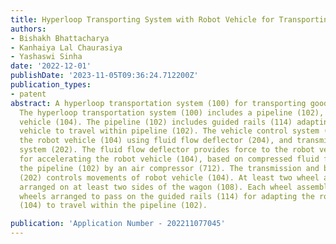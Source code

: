 ```yaml
---
title: Hyperloop Transporting System with Robot Vehicle for Transporting Goods
authors:
- Bishakh Bhattacharya
- Kanhaiya Lal Chaurasiya
- Yashaswi Sinha
date: '2022-12-01'
publishDate: '2023-11-05T09:36:24.712200Z'
publication_types:
- patent
abstract: A hyperloop transportation system (100) for transporting goods, is disclosed.
  The hyperloop transportation system (100) includes a pipeline (102), and a robot
  vehicle (104). The pipeline (102) includes guided rails (114) adapting the robot
  vehicle to travel within pipeline (102). The vehicle control system (106) controls
  the robot vehicle (104) using fluid flow deflector (204), and transmission and braking
  system (202). The fluid flow deflector provides force to the robot vehicle (104)
  for accelerating the robot vehicle (104), based on compressed fluid flow across
  the pipeline (102) by an air compressor (712). The transmission and braking system
  (202) controls movements of robot vehicle (104). At least two wheel assemblies are
  arranged on at least two sides of the wagon (108). Each wheel assembly includes
  wheels arranged to pass on the guided rails (114) for adapting the robot vehicle
  (104) to travel within the pipeline (102).

publication: 'Application Number - 202211077045'
---
```

